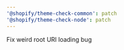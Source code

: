 ```yaml
---
'@shopify/theme-check-common': patch
'@shopify/theme-check-node': patch
---
```


Fix weird root URI loading bug
